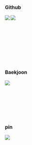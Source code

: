 ### Github

<p align="left">
  <a href="https://github.com/suhwan22">
    <img align="left" src="https://github-readme-stats.vercel.app/api?username=suhwan22&show_icons=true&hide=stars&theme=catppuccin_latte" />
  </a>
  <a href="https://github.com/suhwan22">
    <img align="left" src="https://github-readme-stats.vercel.app/api/top-langs/?username=suhwan22&layout=compact" />
  </a>
  <!-- resource: (https://github.com/anuraghazra/github-readme-stats/blob/master/docs/readme_kr.md) -->
  <br/><br/><br/><br/><br/><br/><br/><br/><br/>
</p>

### Baekjoon
<p align="left">
  <a href="https://solved.ac/profile/tnghkswkd123">
    <img align="left" src="http://mazassumnida.wtf/api/v2/generate_badge?boj=tnghkswkd123" />
  </a>
  <!-- resource: (https://github.com/mazassumnida/mazassumnida) -->
  <br/><br/><br/><br/><br/><br/><br/>
</p>


### pin
<p align="left">
  <a href="https://github.com/suhwan22/baekjoon">
    <img align="left" src="https://github-readme-stats.vercel.app/api/pin/?username=suhwan22&show_owner=true&repo=baekjoon" />
  </a>
  <!-- resource: (https://github.com/anuraghazra/github-readme-stats/blob/master/docs/readme_kr.md) -->
  <br/><br/><br/><br/><br/><br/><br/>
</p>
